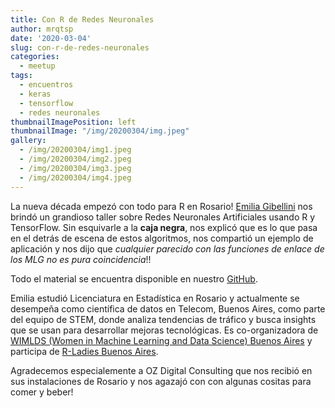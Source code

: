 ```yaml
---
title: Con R de Redes Neuronales
author: mrqtsp
date: '2020-03-04'
slug: con-r-de-redes-neuronales
categories:
  - meetup
tags:
  - encuentros
  - keras
  - tensorflow
  - redes neuronales
thumbnailImagePosition: left
thumbnailImage: "/img/20200304/img.jpeg"
gallery:
  - /img/20200304/img1.jpeg
  - /img/20200304/img2.jpeg
  - /img/20200304/img3.jpeg
  - /img/20200304/img4.jpeg
---
```


La nueva década empezó con todo para R en Rosario! [Emilia Gibellini](https://rladies.org/argentina-rladies/name/emilia-gibellini/) nos brindó un grandioso taller sobre Redes Neuronales Artificiales usando R y TensorFlow. Sin esquivarle a la **caja negra**, nos explicó que es lo que pasa en el detrás de escena de estos algoritmos, nos compartió un ejemplo de aplicación y nos dijo que *cualquier parecido con las funciones de enlace de los MLG no es pura coincidencia*!!

Todo el material se encuentra disponible en nuestro [GitHub](https://github.com/renrosario/Presentaciones/tree/master/20200302_redes_neuronales_emilia_gibellini).

Emilia estudió Licenciatura en Estadística en Rosario y actualmente se desempeña como científica de datos en Telecom, Buenos Aires, como parte del equipo de STEM, donde analiza tendencias de tráfico y busca insights que se usan para desarrollar mejoras tecnológicas. Es co-organizadora de [WIMLDS (Women in Machine Learning and Data Science) Buenos Aires](https://twitter.com/wimlds_ba) y participa de [R-Ladies Buenos Aires](https://twitter.com/rladiesba).

Agradecemos especialemente a OZ Digital Consulting que nos recibió en sus instalaciones de Rosario y nos agazajó con con algunas cositas para comer y beber!

<!--more-->

